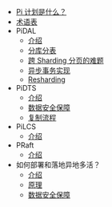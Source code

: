 <!-- docs/_sidebar.md -->

* [Pi 计划是什么？](/)
* [术语表](/terminology)
* PiDAL
    * [介绍](/pidal/introduction)
    * [分库分表](/pidal/sharding)
    * [跨 Sharding 分页的难题](/pidal/sharding-paging)
    * [异步事务实现](/pidal/transaction)
    * [Resharding](/pidal/resharding)
* PiDTS
    * [介绍](/pidts/introduction)
    * [数据安全保障](/pidts/data-security)
    * [复制流程](/pidts/xxxx)
* PiLCS
    * [介绍](/pilcs/introduction)
* PRaft
    * [介绍](/praft/introduction)
* 如何部署和落地异地多活？
    * [介绍](/xxx)
    * [原理](/xxx)
    * [数据安全保障](/xxx)